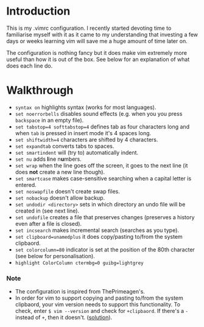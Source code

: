 # Introduction
This is my .vimrc configuration. I recently started devoting time to familiarise myself with it as it came to my understanding that investing a few days or weeks learning vim will save me a huge amount of time later on.

The configuration is nothing fancy but it does make vim extremely more useful than how it is out of the box. See below for an explanation of what does each line do.

# Walkthrough
- `syntax on` highlights syntax (works for most languages).
- `set noerrorbells` disables sound effects (e.g. when you you press `backspace` in an empty file).
- `set tabstop=4 softtabstop=4` defines tab as four characters long and when `tab` is pressed in insert mode it's 4 spaces long.
- `set shiftwidth=4` characters are shifted by 4 characters.
- `set expandtab` converts tabs to spaces.
- `set smartindent` will (try to) automatically indent.
- `set nu` adds **l**ine n**u**mbers.
- `set wrap` when the line goes off the screen, it goes to the next line (it does **not** create a new line though).
- `set smartcase` makes case-sensitive searching when a capital letter is entered.
- `set noswapfile` doesn't create swap files.
- `set nobackup` doesn't allow backup.
- `set undodir <directory>` sets in which directory an undo file will be created in (see next line).
- `set undofile` creates a file that preserves changes (preserves a history even after a file is closed).
- `set incsearch` makes incremental search (searches as you type).
- `set clipboard=unamedplus` it does copy/pasting to/from the system clipbaord.
- `set colorcolumn=80` indicator is set at the position of the 80th character (see below for personalisation).
- `highlight ColorColumn ctermbg=0 guibg=lightgrey`

### Note
- The configuration is inspired from ThePrimeagen's.
- In order for vim to support copying and pasting to/from the system clipbaord, your vim version needs to support this functionality. To check, enter `$ vim --version` and check for `+clipbaord`. If there's a `-` instead of `+`, then it doesn't. ([solution](https://stackoverflow.com/questions/3961859/how-to-copy-to-clipboard-in-vim/65742440#65742440)).
